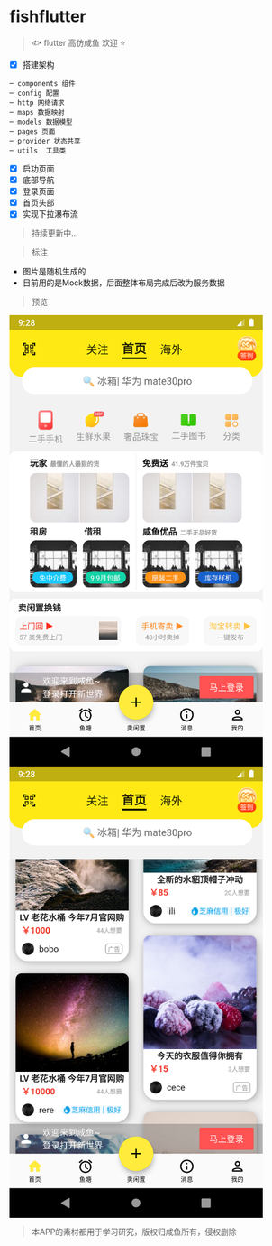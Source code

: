 # fishflutter

> :fish: flutter 高仿咸鱼 欢迎 :star:

- [x] 搭建架构
```
─ components 组件
─ config 配置
─ http 网络请求
─ maps 数据映射
─ models 数据模型
─ pages 页面
─ provider 状态共享
─ utils  工具类
```

- [x] 启功页面
- [x] 底部导航
- [x] 登录页面
- [x] 首页头部
- [x] 实现下拉瀑布流

> 持续更新中...

> 标注 

- 图片是随机生成的
- 目前用的是Mock数据，后面整体布局完成后改为服务数据

> 预览

 <img src="https://github.com/BB-Code/fishflutter/raw/main/assets/images/Screenshot_1608024527.png" width = "450" height = "800" alt="首页" align=center />
 <img src="https://github.com/BB-Code/fishflutter/raw/main/assets/images/Screenshot_1608024533.png" width = "450" height = "800" alt="首页" align=center />
 

> 本APP的素材都用于学习研究，版权归咸鱼所有，侵权删除
